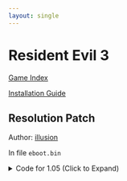 ```yaml
---
layout: single
---
```


# Resident Evil 3

[Game Index](/patch/#ps4)

[Installation Guide](/install-instructions/)

## Resolution Patch

Author: [illusion](https://twitter.com/illusion0002)

In file `eboot.bin`

<details>
<summary>Code for 1.05 (Click to Expand)</summary>

{% highlight yml %}
- game: "Resident Evil 3"
  app_ver: "01.05"
  patch_ver: "1.0"
  name: "Resolution Patch"
  author: "illusion"
  note: "720p for Base, 1080p for Pro."
  arch: generic_orbis
  enabled: False # Todo: move this to a separate file
  patch_list:
        - [ bytes, 0x30A09FC, "1F 85 2B 3F" ]
# 67% of 1920x1080 or 2880x1620
# 1920x1080 => 1280x720
# 2880x1620 => 1920x1080
# 00 00 80 3F = 1.00f (default)
# 1F 85 2B 3F = 0.67f
{% endhighlight %}

</details>
